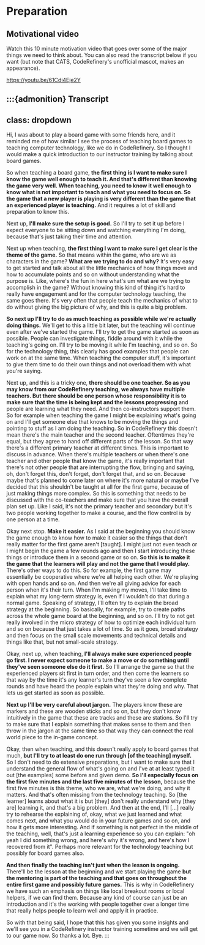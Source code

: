 # Preparation

## Motivational video

Watch this 10 minute motivation video that goes over some of the major
things we need to think about.  You can also read the transcript below
if you want (but note that CATS, CodeRefinery's unofficial mascot,
makes an appearance).

<https://youtu.be/61Cdi4Eje2Y>


:::{admonition} Transcript
---
class: dropdown
---
Hi, I was about to play a board game with some friends here, and it
reminded me of how similar I see the process of teaching board games
to teaching computer technology, like we do in CodeRefinery. So I
thought I would make a quick introduction to our instructor training
by talking about board games.

So when teaching a board game, **the first thing is I want to make sure
I know the game well enough to teach it. And that's different than
knowing the game very well. When teaching, you need to know it well
enough to know what is not important to teach and what you need to
focus on. So the game that a new player is playing is very different
than the game that an experienced player is teaching.** And it requires
a lot of skill and preparation to know this.

Next up, **I'll make sure the setup is good.** So I'll try to set it
up before I expect everyone to be sitting down and watching everything
I'm doing, because that's just taking their time and attention.

Next up when teaching, **the first thing I want to make sure I get
clear is the theme of the game.** So that means within the game, who
are we as characters in the game?  **What are we trying to do and
why?** It's very easy to get started and talk about all the little
mechanics of how things move and how to accumulate points and so on
without understanding what the purpose is.  Like, where's the fun in
here what's um what are we trying to accomplish in the game?  Without
knowing this kind of thing it's hard to really have engagement and for
the computer technology teaching, the same goes there. It's very often
that people teach the mechanics of what to do without giving the big
picture of why, and this is quite a big problem.

**So next up I'll try to do as much teaching as possible while we're
actually doing things.**  We'll get to this a little bit later, but the
teaching will continue even after we've started the game. I'll try to
get the game started as soon as possible. People can investigate
things, fiddle around with it while the teaching's going on. I'll try
to be moving it while I'm teaching, and so on. So for the technology
thing, this clearly has good examples that people can work on at the
same time. When teaching the computer stuff, it's important to give
them time to do their own things and not overload them with what
you're saying.

Next up, and this is a tricky one, **there should be one
teacher.  So as you may know from our CodeRefinery teaching, we always
have multiple teachers.  But there should be one person whose
responsibility it is to make sure that the time is being kept and the
lessons progressing** and people are learning what they need. And then
co-instructors support them. So for example when teaching the game I
might be explaining what's going on and I'll get someone else that
knows to be moving the things and pointing to stuff as I am doing the
teaching. So in CodeRefinery this doesn't mean there's the main
teacher and the second teacher.  Oftentimes they're equal, but they
agree to hand off different parts of the lesson.  So that way there's
a different primary teacher at different times.  This is important to
discuss in advance.  When there's multiple teachers or when there's
one teacher and other people that know the game, it's really important
that there's not other people that are interrupting the flow, bringing
and saying, oh, don't forget this, don't forget, don't forget that,
and so on.  Because maybe that's planned to come later on where it's
more natural or maybe I've decided that this shouldn't be taught at
all for the first game, because of just making things more complex.
So this is something that needs to be discussed with the co-teachers
and make sure that you have the overall plan set up. Like I said, it's
not the primary teacher and secondary but it's two people working
together to make a course, and the flow control is by one person at a
time.

Okay next stop. **Make it easier.**  As I said at the beginning you
should know the game enough to know how to make it easier so the
things that don't really matter for the first game aren't [taught].
I might just not even teach or I might begin the game a few rounds ago
and then I start introducing these things or introduce them in a
second game or so on. **So this is to make it the game that the learners
will play and not the game that I would play.**  There's other ways to
do this. So for example, the first game may essentially be cooperative
where we're all helping each other. We're playing with open hands and
so on. And then we're all giving advice for each person when it's
their turn. When I'm making my moves, I'll take time to explain what
my long-term strategy is, even if I wouldn't do that during a normal
game.  Speaking of strategy, I'll often try to explain the broad
strategy at the beginning.  So basically, for example, try to create
paths across the whole game board at the beginning, and so on. I'll
try to not get really involved in the micro strategy of how to
optimize each individual turn and so on because that just takes a lot
of time. So as it goes, broad strategy and then focus on the small
scale movements and technical details and things like that, but not
small-scale strategy.

Okay, next up, when teaching, **I'll always make sure experienced people
go first.  I never expect someone to make a move or do something until
they've seen someone else do it first.**  So I'll arrange the game so
that the experienced players sit first in turn order, and then come
the learners so that way by the time it's any learner's turn they've
seen a few complete rounds and have heard the people explain what
they're doing and why.  That lets us get started as soon as possible.

**Next up I'll be very careful about jargon.**  The players know these are
markers and these are wooden sticks and so on, but they don't know
intuitively in the game that these are tracks and these are
stations. So I'll try to make sure that I explain something that makes
sense to them and then throw in the jargon at the same time so that
way they can connect the real world piece to the in-game
concept.

Okay, then when teaching, and this doesn't really apply to
board games that much, **but I'll try to at least do one run through [of
the teaching] myself.** So I don't need to do extensive preparations,
but I want to make sure that I understand the general flow of what's
going on and I've at at least typed it out [the examples] some before
and given demo. **So I'll especially focus on the first five minutes and
the last five minutes of the lesson,** because the first five minutes is
this theme, who we are, what we're doing, and why it matters. And
that's often missing from the technology teaching. So [the learner]
learns about what it is but [they] don't really understand why [they
are] learning it, and that's a big problem. And then at the end, I'll
[...]  really try to rehearse the explaining of, okay, what we just
learned and what comes next, and what you would do in your future
games and so on, and how it gets more interesting.  And if something
is not perfect in the middle of the teaching, well, that's just a
learning experience so you can explain: "oh yeah I did something
wrong, and here's why it's wrong, and here's how I recovered from it".
Perhaps more relevant for the technology teaching but possibly for
board games also.

**And then finally the teaching isn't just when the lesson is ongoing.**
There'll be the lesson at the beginning and we start playing the game
**but the mentoring is part of the teaching and that goes on throughout
the entire first game and possibly future games.**  This is why in
CodeRefinery we have such an emphasis on things like local breakout
rooms or local helpers, if we can find them.  Because any kind of
course can just be an introduction and it's the working with people
together over a longer time that really helps people to learn
well and apply it in practice.

So with that being said, I hope that this has given you some insights
and we'll see you in a CodeRefinery instructor training sometime and
we will get to our game now. So thanks a lot. Bye.
:::

